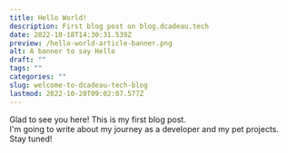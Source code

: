 ```yaml
---
title: Hello World!
description: First blog post on blog.dcadeau.tech
date: 2022-10-18T14:30:31.539Z
preview: /hello-world-article-banner.png
alt: A banner to say Hello
draft: ""
tags: ""
categories: ""
slug: welcome-to-dcadeau-tech-blog
lastmod: 2022-10-20T09:02:07.577Z
---
```


Glad to see you here! This is my first blog post.   
I'm going to write about my journey as a developer and my pet projects.   
Stay tuned!
